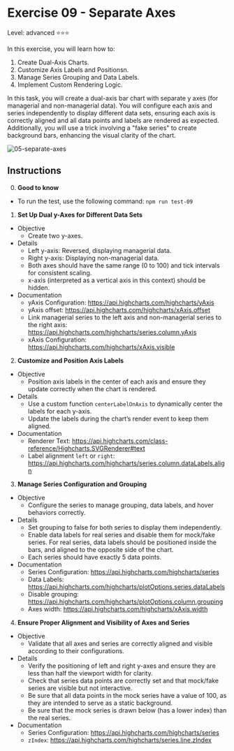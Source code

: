 # Exercise 09 - Separate Axes

Level: advanced ⭐⭐⭐

In this exercise, you will learn how to:

1. Create Dual-Axis Charts.
2. Customize Axis Labels and Positionsn.
3. Manage Series Grouping and Data Labels.
4. Implement Custom Rendering Logic.

In this task, you will create a dual-axis bar chart with separate y axes (for managerial and non-managerial data). You will configure each axis and series independently to display different data sets, ensuring each axis is correctly aligned and all data points and labels are rendered as expected. Additionally, you will use a trick involving a "fake series" to create background bars, enhancing the visual clarity of the chart.

![05-separate-axes](https://github.com/user-attachments/assets/72971e74-a6d0-4586-a61e-0773523a5e12)

## Instructions

0. **Good to know**

- To run the test, use the following command: `npm run test-09`

1. **Set Up Dual y-Axes for Different Data Sets**

- Objective
  - Create two y-axes.
- Details
  - Left y-axis: Reversed, displaying managerial data.
  - Right y-axis: Displaying non-managerial data.
  - Both axes should have the same range (0 to 100) and tick intervals for consistent scaling.
  - x-axis (interpreted as a vertical axis in this context) should be hidden.
- Documentation
  - yAxis Configuration: https://api.highcharts.com/highcharts/yAxis
  - yAxis offset: https://api.highcharts.com/highcharts/xAxis.offset
  - Link managerial series to the left axis and non-managerial series to the right axis: https://api.highcharts.com/highcharts/series.column.yAxis
  - xAxis Configuration: https://api.highcharts.com/highcharts/xAxis.visible

2. **Customize and Position Axis Labels**

- Objective
  - Position axis labels in the center of each axis and ensure they update correctly when the chart is rendered.
- Details
  - Use a custom function `centerLabelOnAxis` to dynamically center the labels for each y-axis.
  - Update the labels during the chart’s render event to keep them aligned.
- Documentation
  - Renderer Text: https://api.highcharts.com/class-reference/Highcharts.SVGRenderer#text
  - Label alignment `left` or `right`: https://api.highcharts.com/highcharts/series.column.dataLabels.align

3. **Manage Series Configuration and Grouping**

- Objective
  - Configure the series to manage grouping, data labels, and hover behaviors correctly.
- Details
  - Set grouping to false for both series to display them independently.
  - Enable data labels for real series and disable them for mock/fake series. For real series, data labels should be positioned inside the bars, and aligned to the opposite side of the chart.
  - Each series should have exactly 5 data points.
- Documentation
  - Series Configuration: https://api.highcharts.com/highcharts/series
  - Data Labels: https://api.highcharts.com/highcharts/plotOptions.series.dataLabels
  - Disable grouping: https://api.highcharts.com/highcharts/plotOptions.column.grouping
  - Axes width: https://api.highcharts.com/highcharts/xAxis.width

4. **Ensure Proper Alignment and Visibility of Axes and Series**

- Objective
  - Validate that all axes and series are correctly aligned and visible according to their configurations.
- Details
  - Verify the positioning of left and right y-axes and ensure they are less than half the viewport width for clarity.
  - Check that series data points are correctly set and that mock/fake series are visible but not interactive.
  - Be sure that all data points in the mock series have a value of 100, as they are intended to serve as a static background.
  - Be sure that the mock series is drawn below (has a lower index) than the real series.
- Documentation
  - Series Configuration: https://api.highcharts.com/highcharts/series
  - `zIndex`: https://api.highcharts.com/highcharts/series.line.zIndex
